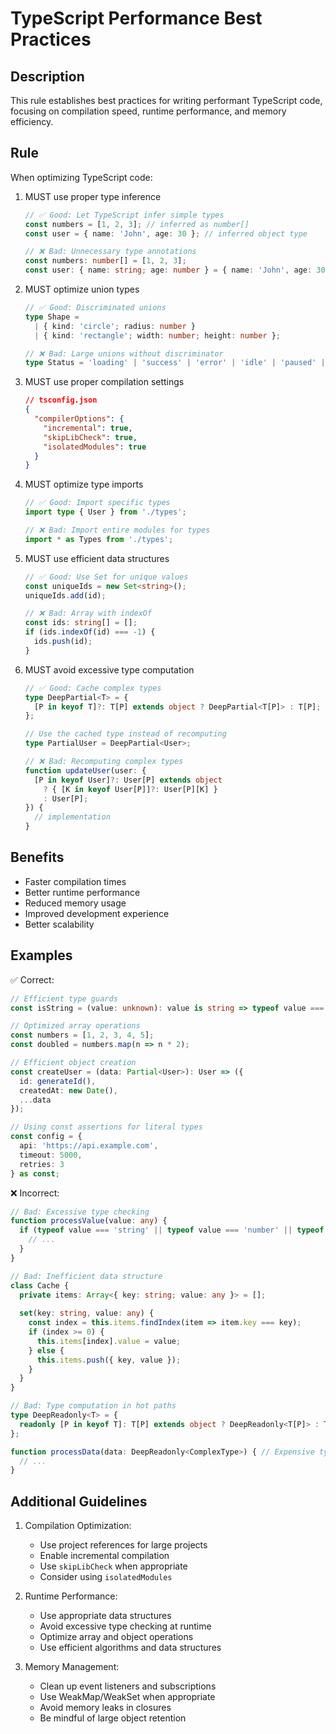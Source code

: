 # TypeScript Performance Best Practices

## Description
This rule establishes best practices for writing performant TypeScript code, focusing on compilation speed, runtime performance, and memory efficiency.

## Rule
When optimizing TypeScript code:

1. MUST use proper type inference
   ```typescript
   // ✅ Good: Let TypeScript infer simple types
   const numbers = [1, 2, 3]; // inferred as number[]
   const user = { name: 'John', age: 30 }; // inferred object type

   // ❌ Bad: Unnecessary type annotations
   const numbers: number[] = [1, 2, 3];
   const user: { name: string; age: number } = { name: 'John', age: 30 };
   ```

2. MUST optimize union types
   ```typescript
   // ✅ Good: Discriminated unions
   type Shape =
     | { kind: 'circle'; radius: number }
     | { kind: 'rectangle'; width: number; height: number };

   // ❌ Bad: Large unions without discriminator
   type Status = 'loading' | 'success' | 'error' | 'idle' | 'paused' | 'cancelled';
   ```

3. MUST use proper compilation settings
   ```json
   // tsconfig.json
   {
     "compilerOptions": {
       "incremental": true,
       "skipLibCheck": true,
       "isolatedModules": true
     }
   }
   ```

4. MUST optimize type imports
   ```typescript
   // ✅ Good: Import specific types
   import type { User } from './types';

   // ❌ Bad: Import entire modules for types
   import * as Types from './types';
   ```

5. MUST use efficient data structures
   ```typescript
   // ✅ Good: Use Set for unique values
   const uniqueIds = new Set<string>();
   uniqueIds.add(id);

   // ❌ Bad: Array with indexOf
   const ids: string[] = [];
   if (ids.indexOf(id) === -1) {
     ids.push(id);
   }
   ```

6. MUST avoid excessive type computation
   ```typescript
   // ✅ Good: Cache complex types
   type DeepPartial<T> = {
     [P in keyof T]?: T[P] extends object ? DeepPartial<T[P]> : T[P];
   };

   // Use the cached type instead of recomputing
   type PartialUser = DeepPartial<User>;

   // ❌ Bad: Recomputing complex types
   function updateUser(user: {
     [P in keyof User]?: User[P] extends object
       ? { [K in keyof User[P]]?: User[P][K] }
       : User[P];
   }) {
     // implementation
   }
   ```

## Benefits
- Faster compilation times
- Better runtime performance
- Reduced memory usage
- Improved development experience
- Better scalability

## Examples

✅ Correct:
```typescript
// Efficient type guards
const isString = (value: unknown): value is string => typeof value === 'string';

// Optimized array operations
const numbers = [1, 2, 3, 4, 5];
const doubled = numbers.map(n => n * 2);

// Efficient object creation
const createUser = (data: Partial<User>): User => ({
  id: generateId(),
  createdAt: new Date(),
  ...data
});

// Using const assertions for literal types
const config = {
  api: 'https://api.example.com',
  timeout: 5000,
  retries: 3
} as const;
```

❌ Incorrect:
```typescript
// Bad: Excessive type checking
function processValue(value: any) {
  if (typeof value === 'string' || typeof value === 'number' || typeof value === 'boolean') {
    // ...
  }
}

// Bad: Inefficient data structure
class Cache {
  private items: Array<{ key: string; value: any }> = [];
  
  set(key: string, value: any) {
    const index = this.items.findIndex(item => item.key === key);
    if (index >= 0) {
      this.items[index].value = value;
    } else {
      this.items.push({ key, value });
    }
  }
}

// Bad: Type computation in hot paths
type DeepReadonly<T> = {
  readonly [P in keyof T]: T[P] extends object ? DeepReadonly<T[P]> : T[P];
};

function processData(data: DeepReadonly<ComplexType>) { // Expensive type computation
  // ...
}
```

## Additional Guidelines

1. Compilation Optimization:
   - Use project references for large projects
   - Enable incremental compilation
   - Use `skipLibCheck` when appropriate
   - Consider using `isolatedModules`

2. Runtime Performance:
   - Use appropriate data structures
   - Avoid excessive type checking at runtime
   - Optimize array and object operations
   - Use efficient algorithms and data structures

3. Memory Management:
   - Clean up event listeners and subscriptions
   - Use WeakMap/WeakSet when appropriate
   - Avoid memory leaks in closures
   - Be mindful of large object retention